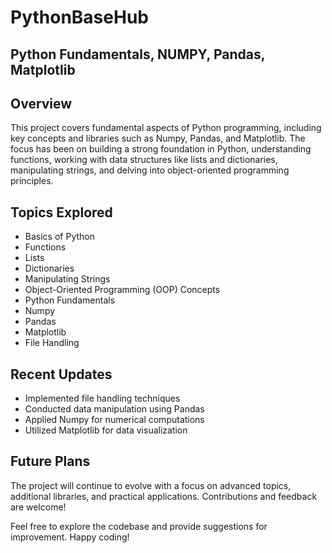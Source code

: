 # PythonBaseHub
## Python Fundamentals, NUMPY, Pandas, Matplotlib
## Overview

This project covers fundamental aspects of Python programming, including key concepts and libraries such as Numpy, Pandas, and Matplotlib. The focus has been on building a strong foundation in Python, understanding functions, working with data structures like lists and dictionaries, manipulating strings, and delving into object-oriented programming principles.

## Topics Explored

- Basics of Python
- Functions
- Lists
- Dictionaries
- Manipulating Strings
- Object-Oriented Programming (OOP) Concepts
- Python Fundamentals
- Numpy
- Pandas
- Matplotlib
- File Handling

## Recent Updates

- Implemented file handling techniques
- Conducted data manipulation using Pandas
- Applied Numpy for numerical computations
- Utilized Matplotlib for data visualization

## Future Plans

The project will continue to evolve with a focus on advanced topics, additional libraries, and practical applications. Contributions and feedback are welcome!

Feel free to explore the codebase and provide suggestions for improvement. Happy coding!

